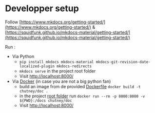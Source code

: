 # Developper setup

Follow [https://www.mkdocs.org/getting-started/](https://www.mkdocs.org/getting-started/) 
& [https://squidfunk.github.io/mkdocs-material/getting-started/](https://squidfunk.github.io/mkdocs-material/getting-started/)

Run : 
 - Via Python
   - `pip install mkdocs mkdocs-material mkdocs-git-revision-date-localized-plugin mkdocs-redirects`
   - `mkdocs serve` in the project root folder
   - Visit  [http://localhost:8000/](http://localhost:8000/)
 - Via [Docker](https://squidfunk.github.io/mkdocs-material/getting-started/ "more recent methods and docs may very well be available there") (in case you are not a big python fan)
   - build an image from de provided [Dockerfile](./Dockerfile "you'll only need to do this once") `docker build -t chutney/doc .`
   - in the project [root folder](. "I'm pretty sure you're already there") run `docker run --rm -p 8000:8000 -v ${PWD}:/docs chutney/doc`
   - Visit  [http://localhost:8000/](http://localhost:8000/)
